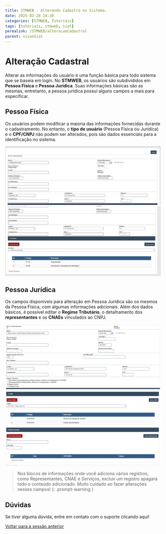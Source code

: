 ```yaml
---
title: STMWEB - Alterando Cadastro no Sistema.
date: 2025-03-28 14:30
categories: [STMWEB, Tutoriais]
tags: [tutoriais, stmweb, siat]
permalink: /STMWEB/alteracaoCadastral
parent: visaoSiat
---
```


# Alteração Cadastral

Alterar as informações do usuário é uma função básica para todo sistema que se baseia em login. No **STMWEB**, os usuários são subdivididos em **Pessoa Física** e **Pessoa Jurídica**. Suas informações básicas são as mesmas, entretanto, a pessoa jurídica possui alguns campos a mais para especificar.

## Pessoa Física

Os usuários podem modificar a maioria das informações fornecidas durante o cadastramento. No entanto, o **tipo de usuário** (Pessoa Física ou Jurídica) e o **CPF/CNPJ** não podem ser alterados, pois são dados essenciais para a identificação no sistema.

![Informações iniciais para Pessoa Física](/assets/img/stm/alterar-cadastro/cadastro1A.jpg)
![Serviços do usuário](/assets/img/stm/alterar-cadastro/cadastro1B.jpg)

## Pessoa Jurídica

Os campos disponíveis para alteração em Pessoa Jurídica são os mesmos da Pessoa Física, com algumas informações adicionais. Além dos dados básicos, é possível editar o **Regime Tributário**, o detalhamento dos **representantes** e os **CNAEs** vinculados ao CNPJ.

![Informações iniciais para Pessoa Jurídica](/assets/img/stm/alterar-cadastro/cadastro2A.png)
![Informações adicionais para Pessoa Jurídica](/assets/img/stm/alterar-cadastro/cadastro2B.png)

> Nos blocos de informações onde você adiciona vários registros, como Representantes, CNAE e Serviços, excluir um registro apagará todo o conteúdo adicionado. Muito cuidado ao fazer alterações nesses campos!
{: .prompt-warning }

## Dúvidas

Se tiver alguma dúvida, entre em contato com o suporte clicando <a src="https://api.whatsapp.com/send?phone=5586981417162&text=Ol%C3%A1%20%5BNome%20e%20Munic%C3%ADpio%5D,%20preciso%20de%20ajuda%20com%20%5Bdescri%C3%A7%C3%A3o%20breve%20do%20problema%5D.%20Voc%C3%AAs%20poderiam%20me%20orientar%20sobre%20como%20resolver%20ou%20indicar%20o%20setor%20respons%C3%A1vel?%20Agrade%C3%A7o%20desde%20j%C3%A1%20pela%20aten%C3%A7%C3%A3o!" target="_blank">aqui!</a>

[Voltar para a sessão anterior](/STM/visaoSiat)
